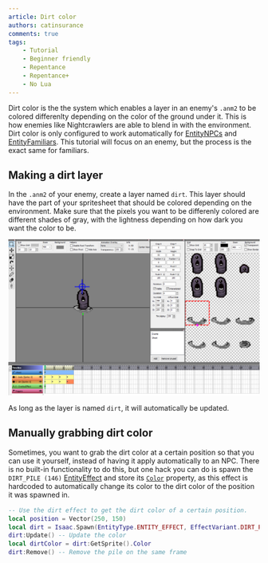 ```yaml
---
article: Dirt color
authors: catinsurance
comments: true
tags:
    - Tutorial
    - Beginner friendly
    - Repentance
    - Repentance+
    - No Lua
---
```


Dirt color is the the system which enables a layer in an enemy's `.anm2` to be colored differenlty depending on the color of the ground under it. This is how enemies like Nightcrawlers are able to blend in with the environment. Dirt color is only configured to work automatically for [EntityNPCs](https://wofsauge.github.io/IsaacDocs/rep/EntityNPC.html) and [EntityFamiliars](https://wofsauge.github.io/IsaacDocs/rep/EntityFamiliar.html). This tutorial will focus on an enemy, but the process is the exact same for familiars.

## Making a dirt layer
In the `.anm2` of your enemy, create a layer named `dirt`. This layer should have the part of your spritesheet that should be colored depending on the environment. Make sure that the pixels you want to be differenly colored are different shades of gray, with the lightness depending on how dark you want the color to be.

![The dirt layer in an anm2](../assets/dirt_color/dirt_color.png)

As long as the layer is named `dirt`, it will automatically be updated.

## Manually grabbing dirt color
Sometimes, you want to grab the dirt color at a certain position so that you can use it yourself, instead of having it apply automatically to an NPC. There is no built-in functionality to do this, but one hack you can do is spawn the `DIRT_PILE (146)` [EntityEffect](https://wofsauge.github.io/IsaacDocs/rep/EntityEffect.html) and store its [`Color`](https://wofsauge.github.io/IsaacDocs/rep/Color.html) property, as this effect is hardcoded to automatically change its color to the dirt color of the position it was spawned in.

```lua
-- Use the dirt effect to get the dirt color of a certain position.
local position = Vector(250, 150)
local dirt = Isaac.Spawn(EntityType.ENTITY_EFFECT, EffectVariant.DIRT_PILE, 0, position, Vector.Zero, nil)
dirt:Update() -- Update the color
local dirtColor = dirt:GetSprite().Color
dirt:Remove() -- Remove the pile on the same frame
```